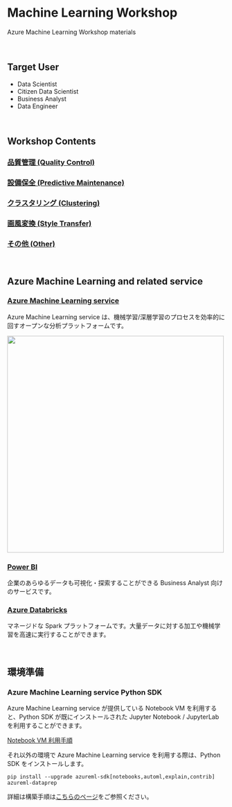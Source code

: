 # Machine Learning Workshop

Azure Machine Learning Workshop materials 

<br/>

## Target User
- Data Scientist
- Citizen Data Scientist
- Business Analyst
- Data Engineer

<br/>


## Workshop Contents
### [品質管理 (Quality Control)](./Quality-Control)
### [設備保全 (Predictive Maintenance)](./Predictive-Maintenance) ##
### [クラスタリング (Clustering)](./Clustering)
### [画風変換 (Style Transfer)](./Style-Transfer)
### [その他 (Other)](./Other)

<br/>


## Azure Machine Learning and related service
### [Azure Machine Learning service](https://docs.microsoft.com/ja-JP/azure/machine-learning/service/)
Azure Machine Learning service は、機械学習/深層学習のプロセスを効率的に回すオープンな分析プラットフォームです。

<img src="https://docs.microsoft.com/en-us/azure/machine-learning/service/media/concept-azure-machine-learning-architecture/workflow.png" width = "500">   

### [Power BI](https://docs.microsoft.com/ja-jp/power-bi/)
企業のあらゆるデータも可視化・探索することができる Business Analyst 向けのサービスです。

<!-- <img src="https://powerbicdn.azureedge.net/cvt-fb1e2b82bc75f091b9556cde890c10a6ccc1090e0ce83484c26d20dacbcf8e52/pictures/pages/desktop/provide_800_450.gif?636996593618659388" width="400"> -->

### [Azure Databricks](https://docs.azuredatabricks.net/)
マネージドな Spark プラットフォームです。大量データに対する加工や機械学習を高速に実行することができます。

<!-- <img src="https://docs.microsoft.com/ja-jp/azure/azure-databricks/media/what-is-azure-databricks/azure-databricks-overview.png" width="400"> -->


<br/>    
  


## 環境準備
### Azure Machine Learning service Python SDK

Azure Machine Learning service が提供している Notebook VM を利用すると、Python SDK が既にインストールされた Jupyter Notebook / JupyterLab を利用することができます。

[Notebook VM 利用手順](https://docs.microsoft.com/ja-JP/azure/machine-learning/service/quickstart-run-cloud-notebook)

それ以外の環境で Azure Machine Learning service を利用する際は、Python SDK をインストールします。

```
pip install --upgrade azureml-sdk[notebooks,automl,explain,contrib] azureml-dataprep
```

詳細は構築手順は[こちらのページ](https://docs.microsoft.com/ja-JP/azure/machine-learning/service/how-to-configure-environment#local)をご参照ください。

<br/>


<!-- 
### 異常検知
- One-Class SVM -->

<!-- ## [推薦システム (Recommendation)](Recommendation) ## -->
<!-- ## 需要予測 (Demand Forecasting) ##
### 自動機械学習による需要予測モデルj構築
### 状態空間モデルによる時系列モデルの解釈 -->
<!-- ## 在庫最適化 (Optimization) ## -->


